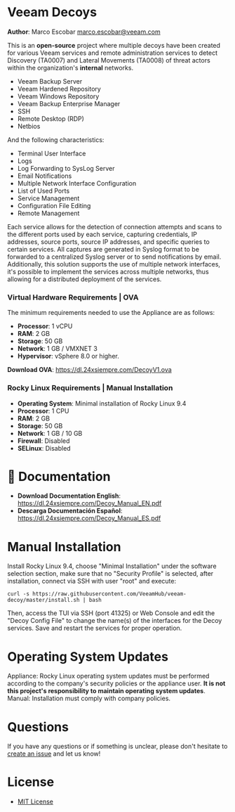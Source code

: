 # Veeam Decoys
**Author**: Marco Escobar marco.escobar@veeam.com

This is an **open-source** project where multiple decoys have been created for various Veeam services and remote administration services to detect Discovery (TA0007) and Lateral Movements (TA0008) of threat actors within the organization's **internal** networks.

- Veeam Backup Server
- Veeam Hardened Repository
- Veeam Windows Repository
- Veeam Backup Enterprise Manager
- SSH
- Remote Desktop (RDP)
- Netbios

And the following characteristics:

- Terminal User Interface
- Logs
- Log Forwarding to SysLog Server
- Email Notifications
- Multiple Network Interface Configuration
- List of Used Ports
- Service Management
- Configuration File Editing
- Remote Management


Each service allows for the detection of connection attempts and scans to the different ports used by each service, capturing credentials, IP addresses, source ports, source IP addresses, and specific queries to certain services. All captures are generated in Syslog format to be forwarded to a centralized Syslog server or to send notifications by email.
Additionally, this solution supports the use of multiple network interfaces, it's possible to implement the services across multiple networks, thus allowing for a distributed deployment of the services. 

### Virtual Hardware Requirements | OVA

The minimum requirements needed to use the Appliance are as follows:
- **Processor**: 1 vCPU
- **RAM**: 2 GB 
- **Storage**: 50 GB
- **Network**: 1 GB / VMXNET 3
- **Hypervisor**: vSphere 8.0 or higher.

**Download OVA**: https://dl.24xsiempre.com/DecoyV1.ova

### Rocky Linux Requirements | Manual Installation

- **Operating System**: Minimal installation of Rocky Linux 9.4  
- **Processor**: 1 CPU 
- **RAM**: 2 GB 
- **Storage**: 50 GB 
- **Network**: 1 GB / 10 GB 
- **Firewall**: Disabled 
- **SELinux**: Disabled

# 📗 Documentation

- **Download Documentation English**: https://dl.24xsiempre.com/Decoy_Manual_EN.pdf
- **Descarga Documentación Español**: https://dl.24xsiempre.com/Decoy_Manual_ES.pdf

# Manual Installation

Install Rocky Linux 9.4, choose "Minimal Installation" under the software selection section, make sure that no "Security Profile" is selected, after installation, connect via SSH with user "root" and execute:

`curl -s https://raw.githubusercontent.com/VeeamHub/veeam-decoy/master/install.sh | bash`

Then, access the TUI via SSH (port 41325) or Web Console and edit the "Decoy Config File" to change the name(s) of the interfaces for the Decoy services. Save and restart the services for proper operation.

# Operating System Updates

Appliance: Rocky Linux operating system updates must be performed according to the company's security policies or the appliance user. **It is not this project's responsibility to maintain operating system updates**.
Manual: Installation must comply with company policies.

# Questions
If you have any questions or if something is unclear, please don't hesitate to [create an issue](https://github.com/mescobarcl/hnp/issues) and let us know!

# License
- [MIT License](https://github.com/mescobarcl/hnp/blob/main/LICENSE)
